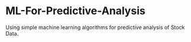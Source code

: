 # ML-For-Predictive-Analysis
Using simple machine learning algorithms for predictive analysis of Stock Data.
